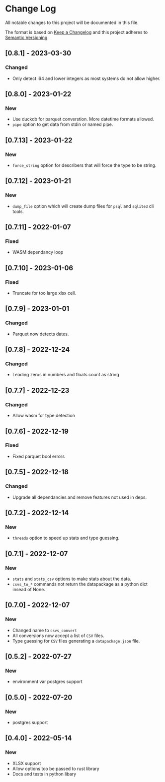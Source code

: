 
# Change Log
All notable changes to this project will be documented in this file.
 
The format is based on [Keep a Changelog](http://keepachangelog.com/)
and this project adheres to [Semantic Versioning](http://semver.org/).

## [0.8.1] - 2023-03-30

### Changed

- Only detect i64 and lower integers as most systems do not allow higher.

## [0.8.0] - 2023-01-22

### New

- Use duckdb for parquet converstion. More datetime formats allowed.
- `pipe` option to get data from stdin or named pipe.

## [0.7.13] - 2023-01-22

### New

- `force_string` option for describers that will force the type to be string.

## [0.7.12] - 2023-01-21

### New

- `dump_file` option which will create dump files for `psql` and `sqlite3` cli tools.

## [0.7.11] - 2022-01-07

### Fixed

- WASM dependancy loop

## [0.7.10] - 2023-01-06

### Fixed

- Truncate for too large xlsx cell.

## [0.7.9] - 2023-01-01

### Changed

- Parquet now detects dates.

## [0.7.8] - 2022-12-24

### Changed

- Leading zeros in numbers and floats count as string

## [0.7.7] - 2022-12-23

### Changed

- Allow wasm for type detection

## [0.7.6] - 2022-12-19

### Fixed

- Fixed parquet bool errors

## [0.7.5] - 2022-12-18

### Changed

- Upgrade all dependancies and remove features not used in deps. 

## [0.7.2] - 2022-12-14

### New

- `threads` option to speed up stats and type guessing.

## [0.7.1] - 2022-12-07

### New

- `stats` and `stats_csv` options to make stats about the data.
- `csvs_to_*` commands not return the datapackage as a python dict insead of None.

## [0.7.0] - 2022-12-07

### New

- Changed name to `csvs_convert`
- All conversions now accept a list of `CSV` files.
- Type guessing for `CSV` files generating a `datapackage.json` file.

## [0.5.2] - 2022-07-27

### New

- environment var postgres support

## [0.5.0] - 2022-07-20

### New

- postgres support 

## [0.4.0] - 2022-05-14

### New

- XLSX support 
- Allow options too be passed to rust library
- Docs and tests in python libary